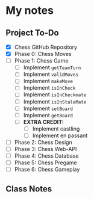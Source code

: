 # My notes

## Project To-Do
- [X] Chess GitHub Repository
- [X] Phase 0: Chess Moves
- [ ] Phase 1: Chess Game
  - [ ] Implement `getTeamTurn`
  - [ ] Implement `validMoves`
  - [ ] Implement `makeMove`
  - [ ] Implement `isInCheck`
  - [ ] Implement `isInCheckmate`
  - [ ] Implement `isInStaleMate`
  - [ ] Implement `setBoard`
  - [ ] Implement `getBoard` 
  - [ ] **EXTRA CREDIT:**
    - [ ] Implement castling
    - [ ] Implement en passant
- [ ] Phase 2: Chess Design
- [ ] Phase 3: Chess Web-API
- [ ] Phase 4: Chess Database
- [ ] Phase 5: Chess Pregame
- [ ] Phase 6: Chess Gameplay

## Class Notes